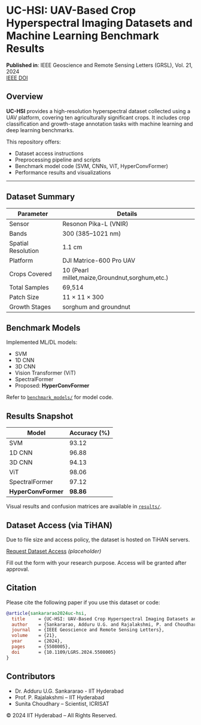 





# UC-HSI: UAV-Based Crop Hyperspectral Imaging Datasets and Machine Learning Benchmark Results

**Published in**: IEEE Geoscience and Remote Sensing Letters (GRSL), Vol. 21, 2024  
[IEEE DOI](https://ieeexplore.ieee.org/document/10605842)



## Overview

**UC-HSI** provides a high-resolution hyperspectral dataset collected using a UAV platform, covering ten agriculturally significant crops. It includes crop classification and growth-stage annotation tasks with machine learning and deep learning benchmarks.

This repository offers:
- Dataset access instructions
- Preprocessing pipeline and scripts
- Benchmark model code (SVM, CNNs, ViT, HyperConvFormer)
- Performance results and visualizations

---

## Dataset Summary

| Parameter             | Details                                           |
|----------------------|---------------------------------------------------|
| Sensor               | Resonon Pika-L (VNIR)                             |
| Bands                | 300 (385–1021 nm)                                 |
| Spatial Resolution   | 1.1 cm                                            |
| Platform             | DJI Matrice-600 Pro UAV                           |
| Crops Covered        | 10 (Pearl millet,maize,Groundnut,sorghum,etc.)    |
| Total Samples        | 69,514                                            |
| Patch Size           | 11 × 11 × 300                                     |
| Growth Stages        | sorghum and groundnut               |



## Benchmark Models

Implemented ML/DL models:

-  SVM
-  1D CNN
-  3D CNN
-  Vision Transformer (ViT)
-  SpectralFormer
-  Proposed: **HyperConvFormer**

 Refer to [`benchmark_models/`](./benchmark_models) for model code.



## Results Snapshot

| Model             | Accuracy (%) |
|------------------|--------------|
| SVM              | 93.12        |
| 1D CNN           | 96.88        |
| 3D CNN           | 94.13        |
| ViT              | 98.06        |
| SpectralFormer   | 97.12        |
| **HyperConvFormer** | **98.86** |

 Visual results and confusion matrices are available in [`results/`](./results).




## Dataset Access (via TiHAN)

Due to file size and access policy, the dataset is hosted on TiHAN servers.

 [Request Dataset Access](https://tihan.iith.ac.in/dataset-access-form) *(placeholder)*

Fill out the form with your research purpose. Access will be granted after approval.



## Citation

Please cite the following paper if you use this dataset or code:

```bibtex
@article{sankararao2024uc-hsi,
  title     = {UC-HSI: UAV-Based Crop Hyperspectral Imaging Datasets and Machine Learning Benchmark Results},
  author    = {Sankararao, Adduru U.G. and Rajalakshmi, P. and Choudhary, Sunita},
  journal   = {IEEE Geoscience and Remote Sensing Letters},
  volume    = {21},
  year      = {2024},
  pages     = {5508005},
  doi       = {10.1109/LGRS.2024.5508005}
}
```



## Contributors

- Dr. Adduru U.G. Sankararao - IIT Hyderabad
- Prof. P. Rajalakshmi –  IIT Hyderabad
- Sunita Choudhary – Scientist, ICRISAT  



© 2024 IIT Hyderabad  – All Rights Reserved.

